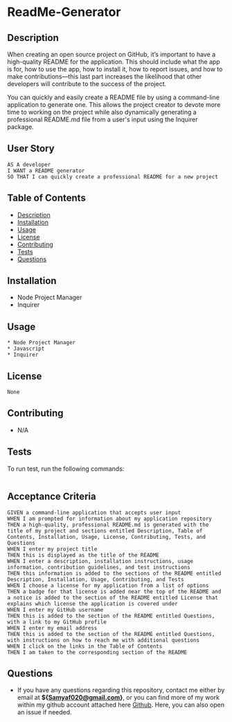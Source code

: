 # ReadMe-Generator

## Description 
When creating an open source project on GitHub, it’s important to have a high-quality README for the application. This should include what the app is for, how to use the app, how to install it, how to report issues, and how to make contributions—this last part increases the likelihood that other developers will contribute to the success of the project.

You can quickly and easily create a README file by using a command-line application to generate one. This allows the project creator to devote more time to working on the project while also dynamically generating a professional README.md file from a user's input using the Inquirer package.

## User Story

```
AS A developer
I WANT a README generator
SO THAT I can quickly create a professional README for a new project
```

## Table of Contents
* [Description](#description)
* [Installation](#installation)
* [Usage](#usage)
* [License](#license)
* [Contributing](#contributing)
* [Tests](#tests)
* [Questions](#questions)

## Installation 

* Node Project Manager
* Inquirer 

## Usage

```
* Node Project Manager
* Javascript
* Inquirer
```

## License

```
None
```

## Contributing 

* N/A

## Tests

To run test, run the following commands:

```
```

## Acceptance Criteria
```
GIVEN a command-line application that accepts user input
WHEN I am prompted for information about my application repository
THEN a high-quality, professional README.md is generated with the title of my project and sections entitled Description, Table of Contents, Installation, Usage, License, Contributing, Tests, and Questions
WHEN I enter my project title
THEN this is displayed as the title of the README
WHEN I enter a description, installation instructions, usage information, contribution guidelines, and test instructions
THEN this information is added to the sections of the README entitled Description, Installation, Usage, Contributing, and Tests
WHEN I choose a license for my application from a list of options
THEN a badge for that license is added near the top of the README and a notice is added to the section of the README entitled License that explains which license the application is covered under
WHEN I enter my GitHub username
THEN this is added to the section of the README entitled Questions, with a link to my GitHub profile
WHEN I enter my email address
THEN this is added to the section of the README entitled Questions, with instructions on how to reach me with additional questions
WHEN I click on the links in the Table of Contents
THEN I am taken to the corresponding section of the README
```

## Questions

* If you have any questions regarding this repository, contact me either by email at **${Samyaf020@gmail.com}**, or you can find more of my work within my github account attached here [Github](https://github.com/Samya129). Here, you can also open an issue if needed.
